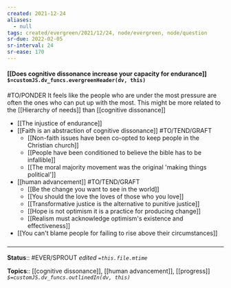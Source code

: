 ```yaml
---
created: 2021-12-24 
aliases:
  - null
tags: created/evergreen/2021/12/24, node/evergreen, node/question 
sr-due: 2022-02-05
sr-interval: 24
sr-ease: 170
---
```


#### [[Does cognitive dissonance increase your capacity for endurance]] `$=customJS.dv_funcs.evergreenHeader(dv, this)`

#TO/PONDER 
It feels like the people who are under the most pressure are often the ones who can put up with the most. This might be more related to the [[Hierarchy of needs]] than [[cognitive dissonance]]
- [[The injustice of endurance]]
- [[Faith is an abstraction of cognitive dissonance]] #TO/TEND/GRAFT 
	- [[Non-faith issues have been co-opted to keep people in the Christian church]]
	- [[People have been conditioned to believe the bible has to be infallible]]
	- [[The moral majority movement was the original 'making things political']]
- [[human advancement]] #TO/TEND/GRAFT 
	- [[Be the change you want to see in the world]]
	- [[You should the love the loves of those who you love]]
	- [[Transformative justice is the alternative to punitive justice]]
	- [[Hope is not optimism it is a practice for producing change]]
	- [[Realism must acknowledge optimism's existence and effectiveness]]
- [[You can't blame people for failing to rise above their circumstances]]

### <hr class="footnote"/>

**Status**:: #EVER/SPROUT 
*edited `=this.file.mtime`*

**Topics**:: [[cognitive dissonance]], [[human advancement]], [[progress]]
*`$=customJS.dv_funcs.outlinedIn(dv, this)`*
